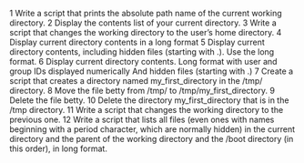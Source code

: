 1 Write a script that prints the absolute path name of the current working directory.
2 Display the contents list of your current directory.
3 Write a script that changes the working directory to the user’s home directory.
4 Display current directory contents in a long format
5 Display current directory contents, including hidden files (starting with .). Use the long format.
6 Display current directory contents.
Long format
with user and group IDs displayed numerically 
And hidden files (starting with .)
7 Create a script that creates a directory named my_first_directory in the /tmp/ directory.
8 Move the file betty from /tmp/ to /tmp/my_first_directory.
9 Delete the file betty.
10 Delete the directory my_first_directory that is in the /tmp directory.
11 Write a script that changes the working directory to the previous one.
12 Write a script that lists all files (even ones with names beginning with a period character, which are normally hidden) in the current directory and the parent of the working directory and the /boot directory (in this order), in long format.
